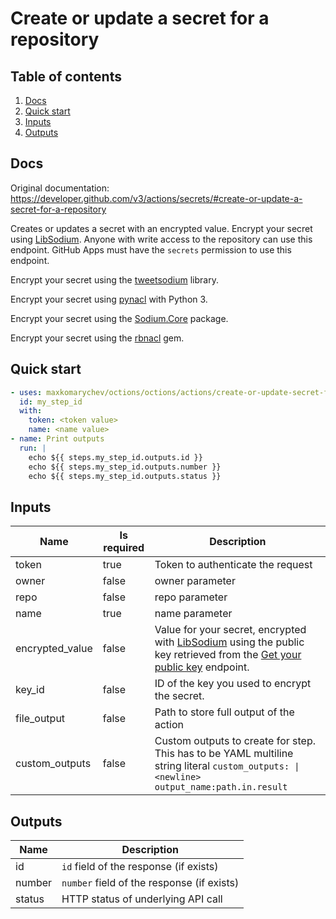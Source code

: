 # Create or update a secret for a repository

## Table of contents

1. [Docs](#docs)
1. [Quick start](#quick-start)
1. [Inputs](#inputs)
1. [Outputs](#outputs)

<a name="quick-start" ></a>
## Docs

Original documentation: https://developer.github.com/v3/actions/secrets/#create-or-update-a-secret-for-a-repository

Creates or updates a secret with an encrypted value. Encrypt your secret using [LibSodium](https://libsodium.gitbook.io/doc/bindings_for_other_languages). Anyone with write access to the repository can use this endpoint. GitHub Apps must have the `secrets` permission to use this endpoint.

Encrypt your secret using the [tweetsodium](https://github.com/mastahyeti/tweetsodium) library.



Encrypt your secret using [pynacl](https://pynacl.readthedocs.io/en/stable/public/#nacl-public-sealedbox) with Python 3.



Encrypt your secret using the [Sodium.Core](https://www.nuget.org/packages/Sodium.Core/) package.



Encrypt your secret using the [rbnacl](https://github.com/RubyCrypto/rbnacl) gem.




<a name="quick start" ></a>
## Quick start

```yaml
- uses: maxkomarychev/octions/octions/actions/create-or-update-secret-for-repo@master
  id: my_step_id
  with:
    token: <token value>
    name: <name value>
- name: Print outputs
  run: |
    echo ${{ steps.my_step_id.outputs.id }}
    echo ${{ steps.my_step_id.outputs.number }}
    echo ${{ steps.my_step_id.outputs.status }}
```


<a name="inputs" ></a>
## Inputs

| Name | Is required | Description |
|---|---|---|
|token|true|Token to authenticate the request
|owner|false|owner parameter
|repo|false|repo parameter
|name|true|name parameter
|encrypted_value|false|Value for your secret, encrypted with [LibSodium](https://libsodium.gitbook.io/doc/bindings_for_other_languages) using the public key retrieved from the [Get your public key](https://developer.github.com/v3/actions/secrets/#get-your-public-key) endpoint.
|key_id|false|ID of the key you used to encrypt the secret.
|file_output|false|Path to store full output of the action
|custom_outputs|false|Custom outputs to create for step. This has to be YAML multiline string literal `custom_outputs: \|<newline> output_name:path.in.result`

<a name="outputs" ></a>
## Outputs

| Name | Description |
|---|---|
|id|`id` field of the response (if exists)|
|number|`number` field of the response (if exists)|
|status|HTTP status of underlying API call|

